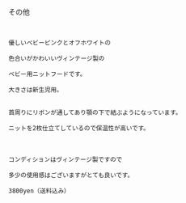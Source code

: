 <link rel="stylesheet" type="text/css" href="/assets/css/styles.css">

その他

	 

	優しいベビーピンクとオフホワイトの

	色合いがかわいいヴィンテージ製の

	ベビー用ニットフードです。

	大きさは新生児用。

<img alt="" src="http://blog.cnobi.jp/v1/blog/user/71e35865e9e62f3f9d70420d6124d2ab/1305803767"/>

	首周りにリボンが通してあり顎の下で結ぶようになっています。

	ニットを2枚仕立てしているので保温性が高いです。

<img alt="" src="http://blog.cnobi.jp/v1/blog/user/71e35865e9e62f3f9d70420d6124d2ab/1305755681"/> 

<img alt="" src="http://blog.cnobi.jp/v1/blog/user/71e35865e9e62f3f9d70420d6124d2ab/1305755682"/>

<img alt="" src="http://blog.cnobi.jp/v1/blog/user/71e35865e9e62f3f9d70420d6124d2ab/1305755683"/>

<img alt="" src="http://blog.cnobi.jp/v1/blog/user/71e35865e9e62f3f9d70420d6124d2ab/1305757352"/>

<img alt="" src="http://blog.cnobi.jp/v1/blog/user/71e35865e9e62f3f9d70420d6124d2ab/1305755733"/>

	コンディションはヴィンテージ製ですので

	多少の使用感はございますがとても良いです。

	3800yen（送料込み）
